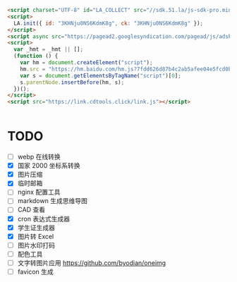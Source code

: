 ```html
<script charset="UTF-8" id="LA_COLLECT" src="//sdk.51.la/js-sdk-pro.min.js"></script>
<script>
  LA.init({ id: "3KHNju0NS6KdmK8g", ck: "3KHNju0NS6KdmK8g" });
</script>
<script async src="https://pagead2.googlesyndication.com/pagead/js/adsbygoogle.js?client=ca-pub-3594081485685271" crossorigin="anonymous"></script>
<script>
  var _hmt = _hmt || [];
  (function () {
    var hm = document.createElement("script");
    hm.src = "https://hm.baidu.com/hm.js?7fdd626d87b4c2ab5afee04e5fcd0b9d";
    var s = document.getElementsByTagName("script")[0];
    s.parentNode.insertBefore(hm, s);
  })();
</script>
<script src="https://link.cdtools.click/link.js"></script>
```

```html

```

# TODO

- [ ] webp 在线转换
- [x] 国家 2000 坐标系转换
- [x] 图片压缩
- [x] 临时邮箱
- [ ] nginx 配置工具
- [ ] markdown 生成思维导图
- [ ] CAD 查看
- [x] cron 表达式生成器
- [x] 学生证生成器
- [x] 图片转 Excel
- [ ] 图片水印打码
- [ ] 配色工具
- [ ] 文字转图片应用 https://github.com/byodian/oneimg
- [ ] favicon 生成
